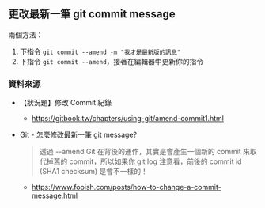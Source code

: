 ## 更改最新一筆 git commit message

兩個方法：

1. 下指令 `git commit --amend -m "我才是最新版的訊息"`
2. 下指令 `git commit --amend`，接著在編輯器中更新你的指令

### 資料來源

* 【狀況題】修改 Commit 紀錄
  * https://gitbook.tw/chapters/using-git/amend-commit1.html

* Git - 怎麼修改最新一筆 git message?
  > 透過 --amend Git 在背後的運作，其實是會產生一個新的 commit 來取代掉舊的 commit，所以如果你 git log 注意看，前後的 commit id (SHA1 checksum) 是會不一樣的！
  * https://www.fooish.com/posts/how-to-change-a-commit-message.html